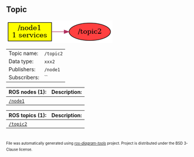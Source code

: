 <!--
File was automatically generated using 'ros-diagram-tools' project.
Project is distributed under the BSD 3-Clause license.
-->

## Topic

[![/topic2](t__topic2.png "/topic2")](t__topic2.png)

|     |     |
| --- | --- |
| Topic name: | `/topic2` |
| Data type: | `xxx2` |
| Publishers: | `/node1` |
| Subscribers: | `` |


| ROS nodes (1): | Description: |
| -------------- | ------------ |
| [`/node1`](n__node1.md) |  |

| ROS topics (1): | Description: |
| --------------- | ------------ |
| [`/topic2`](t__topic2.md) |  |


</br>
<font size="1">
File was automatically generated using <a href="https://github.com/anetczuk/ros-diagram-tools"><i>ros-diagram-tools</i></a> project.
Project is distributed under the BSD 3-Clause license.
</font>
